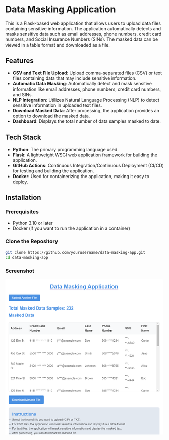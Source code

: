 # Data Masking Application

This is a Flask-based web application that allows users to upload data files containing sensitive information. The application automatically detects and masks sensitive data such as email addresses, phone numbers, credit card numbers, and Social Insurance Numbers (SINs). The masked data can be viewed in a table format and downloaded as a file.

## Features

- **CSV and Text File Upload**: Upload comma-separated files (CSV) or text files containing data that may include sensitive information.
- **Automatic Data Masking**: Automatically detect and mask sensitive information like email addresses, phone numbers, credit card numbers, and SINs.
- **NLP Integration**: Utilizes Natural Language Processing (NLP) to detect sensitive information in uploaded text files.
- **Download Masked Data**: After processing, the application provides an option to download the masked data.
- **Dashboard**: Displays the total number of data samples masked to date.

## Tech Stack

- **Python**: The primary programming language used.
- **Flask**: A lightweight WSGI web application framework for building the application.
- **GitHub Actions**: Continuous Integration/Continuous Deployment (CI/CD) for testing and building the application.
- **Docker**: Used for containerizing the application, making it easy to deploy.

## Installation

### Prerequisites

- Python 3.10 or later
- Docker (if you want to run the application in a container)

### Clone the Repository

```bash
git clone https://github.com/yourusername/data-masking-app.git
cd data-masking-app
```

### Screenshot

<img src="ss.png" alt="drawing" width="500"/>

